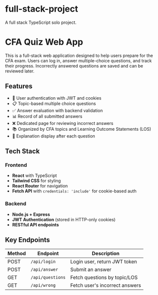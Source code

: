 # full-stack-project

A full stack TypeScript solo project.

# CFA Quiz Web App

This is a full-stack web application designed to help users prepare for the CFA exam. Users can log in, answer multiple-choice questions, and track their progress. Incorrectly answered questions are saved and can be reviewed later.

## Features

- 🔐 User authentication with JWT and cookies
- 📋 Topic-based multiple choice questions
- ✅ Answer evaluation with backend validation
- 📊 Record of all submitted answers
- ❌ Dedicated page for reviewing incorrect answers
- 📚 Organized by CFA topics and Learning Outcome Statements (LOS)
- 🧠 Explanation display after each question

## Tech Stack

### Frontend

- **React** with TypeScript
- **Tailwind CSS** for styling
- **React Router** for navigation
- **Fetch API** with `credentials: 'include'` for cookie-based auth

### Backend

- **Node.js + Express**
- **JWT Authentication** (stored in HTTP-only cookies)
- **RESTful API endpoints**

## Key Endpoints

| Method | Endpoint        | Description                         |
|--------|------------------|-------------------------------------|
| POST   | `/api/login`     | Login user, return JWT token        |
| POST   | `/api/answer`    | Submit an answer                    |
| GET    | `/api/questions` | Fetch questions by topic/LOS        |
| GET    | `/api/wrong`     | Fetch user's incorrect answers      |




